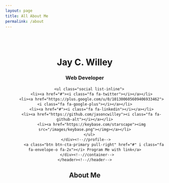 ```yaml
---
layout: page
title: All About Me
permalink: /about
---
```



 <head>
  <link rel="stylesheet" href="/assets/css/aboutme.css">
  <link href="//fonts.googleapis.com/css?family=Lato:300,400,700,300italic,400italic" rel="stylesheet" type="text/css">
 </head>
    <header class="header">
       <div class="container">
         <img class="profile-image img-responsive pull-left" src="/images/bodegabayrock.png" alt="">
     <div class="profile-content pull-left">
             <img class="profile-image img-responsive pull-left" src="/images/bodegabayrock.png" alt="">
          <h1 class="name">Jay C. Willey</h1>
          <h3 class="desc">Web Developer</h3>
                
        <ul class="social list-inline">
          <li><a href="#"><i class="fa fa-twitter"></i></a></li>
          <li><a href="https://plus.google.com/u/0/101300605609406933462"><i class="fa fa-google-plus"></i></a></li>
          <li><a href="#"><i class="fa fa-linkedin"></i></a></li>
          <li><a href="https://github.com/jasoncwilley"><i class="fa fa-github-alt"></i></a></li>
          <li><a href="https://keybase.com/starscape"><img src="/images/keybase.png"></img></a></li>
        </ul>
     </div><!--//profile-->
            <a class="btn btn-cta-primary pull-right" href="#" i class="fa fa-envelope-o fa-2x"></i> Program Me with link</a>
      </div><!--//container-->
    </header><!--//header-->

   <div class="container sections-wrapper">
       <div class="row">
           <div class="primary col-md-8 col-sm-12 col-xs-12">
               <section class="about section">
                   <div class="section-inner">
                       <h2 class="heading">About Me</h2>
                       <div class="content">
